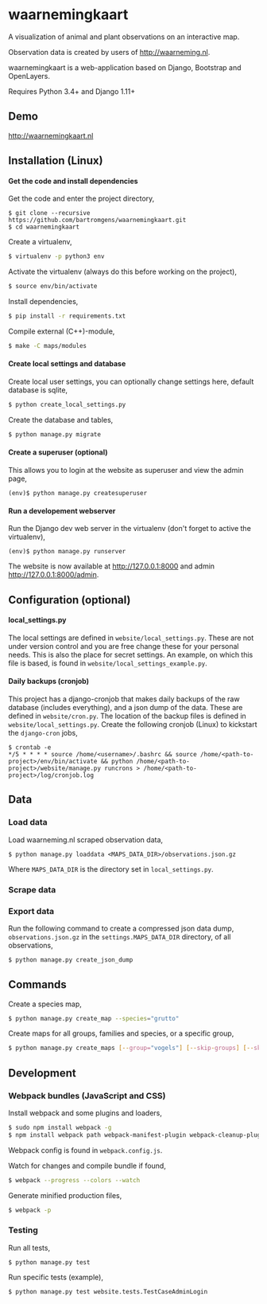 # waarnemingkaart

A visualization of animal and plant observations on an interactive map. 

Observation data is created by users of http://waarneming.nl.

waarnemingkaart is a web-application based on Django, Bootstrap and OpenLayers. 

Requires Python 3.4+ and Django 1.11+

## Demo

http://waarnemingkaart.nl

## Installation (Linux)

#### Get the code and install dependencies
Get the code and enter the project directory,
```
$ git clone --recursive https://github.com/bartromgens/waarnemingkaart.git
$ cd waarnemingkaart
```

Create a virtualenv,
```bash
$ virtualenv -p python3 env
```

Activate the virtualenv (always do this before working on the project),
```bash
$ source env/bin/activate
```

Install dependencies,
```bash
$ pip install -r requirements.txt
```

Compile external (C++)-module,
```bash
$ make -C maps/modules
```

#### Create local settings and database
Create local user settings, you can optionally change settings here, default database is sqlite,
```bash
$ python create_local_settings.py
```

Create the database and tables, 
```bash
$ python manage.py migrate
```

#### Create a superuser (optional)
This allows you to login at the website as superuser and view the admin page,
```
(env)$ python manage.py createsuperuser
```

#### Run a developement webserver
Run the Django dev web server in the virtualenv (don't forget to active the virtualenv),
```
(env)$ python manage.py runserver
```

The website is now available at http://127.0.0.1:8000 and admin http://127.0.0.1:8000/admin.

## Configuration (optional)

#### local_settings.py

The local settings are defined in `website/local_settings.py`. 
These are not under version control and you are free change these for your personal needs.
This is also the place for secret settings. An example, on which this file is based, is found in `website/local_settings_example.py`.

#### Daily backups (cronjob)
This project has a django-cronjob that makes daily backups of the raw database (includes everything), and a json dump of the data.
These are defined in `website/cron.py`. The location of the backup files is defined in `website/local_settings.py`. 
Create the following cronjob (Linux) to kickstart the `django-cron` jobs,
```
$ crontab -e
*/5 * * * * source /home/<username>/.bashrc && source /home/<path-to-project>/env/bin/activate && python /home/<path-to-project>/website/manage.py runcrons > /home/<path-to-project>/log/cronjob.log
```

## Data

### Load data
Load waarneming.nl scraped observation data,
```
$ python manage.py loaddata <MAPS_DATA_DIR>/observations.json.gz
```
Where `MAPS_DATA_DIR` is the directory set in `local_settings.py`.

### Scrape data

### Export data
Run the following command to create a compressed json data dump, `observations.json.gz` in the `settings.MAPS_DATA_DIR` directory, of all observations,
```bash
$ python manage.py create_json_dump
```

## Commands

Create a species map,
```bash
$ python manage.py create_map --species="grutto"
```

Create maps for all groups, families and species, or a specific group,
```bash
$ python manage.py create_maps [--group="vogels"] [--skip-groups] [--skip-families] [--skip-species]
```

## Development

### Webpack bundles (JavaScript and CSS)

Install webpack and some plugins and loaders,
```bash
$ sudo npm install webpack -g
$ npm install webpack path webpack-manifest-plugin webpack-cleanup-plugin extract-text-webpack-plugin css-loader style-loader babel-core babel-loader babel-preset-es2015
```

Webpack config is found in `webpack.config.js`.

Watch for changes and compile bundle if found,
```bash
$ webpack --progress --colors --watch
```

Generate minified production files,
```bash
$ webpack -p
```

### Testing

Run all tests,
```
$ python manage.py test
```

Run specific tests (example),
```
$ python manage.py test website.tests.TestCaseAdminLogin
```
